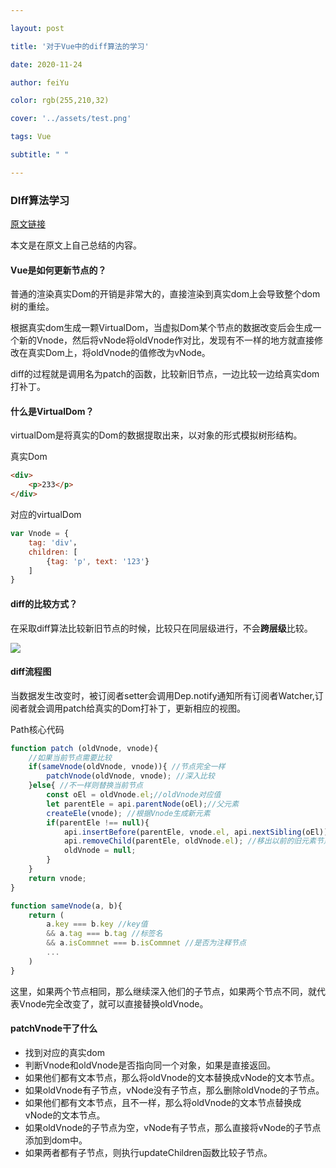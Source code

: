 ```yaml
---

layout: post

title: '对于Vue中的diff算法的学习'

date: 2020-11-24

author: feiYu

color: rgb(255,210,32)

cover: '../assets/test.png'

tags: Vue

subtitle: " "

---
```


### DIff算法学习

[原文链接](https://www.cnblogs.com/wind-lanyan/p/9061684.html)

本文是在原文上自己总结的内容。

#### Vue是如何更新节点的？

普通的渲染真实Dom的开销是非常大的，直接渲染到真实dom上会导致整个dom树的重绘。

根据真实dom生成一颗VirtualDom，当虚拟Dom某个节点的数据改变后会生成一个新的Vnode，然后将vNode将oldVnode作对比，发现有不一样的地方就直接修改在真实Dom上，将oldVnode的值修改为vNode。

diff的过程就是调用名为patch的函数，比较新旧节点，一边比较一边给真实dom打补丁。

#### 什么是VirtualDom？

virtualDom是将真实的Dom的数据提取出来，以对象的形式模拟树形结构。

真实Dom

```html
<div>
	<p>233</p>
</div>
```

对应的virtualDom

```javascript
var Vnode = {
	tag: 'div'，
	children: [
		{tag: 'p', text: '123'}
	]
}
```

#### diff的比较方式？

在采取diff算法比较新旧节点的时候，比较只在同层级进行，不会**跨层级**比较。

![](https://images2018.cnblogs.com/blog/998023/201805/998023-20180519212338609-1617459354.png)

#### diff流程图

当数据发生改变时，被订阅者setter会调用Dep.notify通知所有订阅者Watcher,订阅者就会调用patch给真实的Dom打补丁，更新相应的视图。

Path核心代码

```javascript
function patch (oldVnode, vnode){
    //如果当前节点需要比较
    if(sameVnode(oldVnode, vnode)){ //节点完全一样
        patchVnode(oldVnode, vnode); //深入比较
    }else{ //不一样则替换当前节点
        const oEl = oldVnode.el;//oldVnode对应值
        let parentEle = api.parentNode(oEl);//父元素
        createEle(vnode); //根据Vnode生成新元素
        if(parentEle !== null){
            api.insertBefore(parentEle, vnode.el, api.nextSibling(oEl));//将新元素添加进父元素
            api.removeChild(parentEle, oldVnode.el); //移出以前的旧元素节点
            oldVnode = null;
        }
    }
    return vnode;
}
```

```javascript
function sameVnode(a, b){
    return (
    	a.key === b.key //key值
        && a.tag === b.tag //标签名
        && a.isCommnet === b.isCommnet //是否为注释节点
        ...
    )
}
```

这里，如果两个节点相同，那么继续深入他们的子节点，如果两个节点不同，就代表Vnode完全改变了，就可以直接替换oldVnode。

#### patchVnode干了什么

+ 找到对应的真实dom
+ 判断Vnode和oldVnode是否指向同一个对象，如果是直接返回。
+ 如果他们都有文本节点，那么将oldVnode的文本替换成vNode的文本节点。
+ 如果oldVnode有子节点，vNode没有子节点，那么删除oldVnode的子节点。
+ 如果他们都有文本节点，且不一样，那么将oldVnode的文本节点替换成vNode的文本节点。
+ 如果oldVnode的子节点为空，vNode有子节点，那么直接将vNode的子节点添加到dom中。
+ 如果两者都有子节点，则执行updateChildren函数比较子节点。


